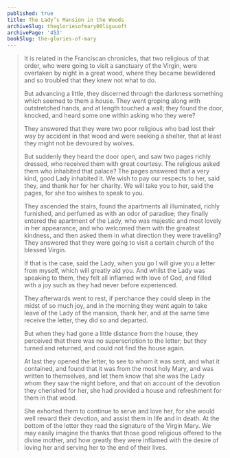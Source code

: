```yaml
---
published: true
title: The Lady’s Mansion in the Woods
archiveSlug: thegloriesofmary00liguuoft
archivePage: '453'
bookSlug: the-glories-of-mary
---
```


> It is related in the Franciscan chronicles, that two religious of that order, who were going to visit a sanctuary of the Virgin, were overtaken by night in a great wood, where they became bewildered and so troubled that they knew not what to do.
>
> But advancing a little, they discerned through the darkness something which seemed to them a house. They went groping along with outstretched hands, and at length touched a wall; they found the door, knocked, and heard some one within asking who they were?
>
> They answered that they were two poor religious who bad lost their way by accident in that wood and were seeking a shelter, that at least they might not be devoured by wolves.
>
> But suddenly they heard the door open, and saw two pages richly dressed, who received them with great courtesy. The religious asked them who inhabited that palace? The pages answered that a very kind, good Lady inhabited it. We wish to pay our respects to her, said they, and thank her for her charity. We will take you to her, said the pages, for she too wishes to speak to you.
>
> They ascended the stairs, found the apartments all illuminated, richly furnished, and perfumed as with an odor of paradise; they finally entered the apartment of the Lady, who was majestic and most lovely in her appearance, and who welcomed them with the greatest kindness, and then asked them in what direction they were travelling? They answered that they were going to visit a certain church of the blessed Virgin.
>
> If that is the case, said the Lady, when you go I will give you a letter from myself, which will greatly aid you. And whilst the Lady was speaking to them, they felt all inflamed with love of God, and filled with a joy such as they had never before experienced.
>
> They afterwards went to rest, if perchance they could sleep in the midst of so much joy, and in the morning they went again to take leave of the Lady of the mansion, thank her, and at the same time receive the letter, they did so and departed.
>
> But when they had gone a little distance from the house, they perceived that there was no superscription to the letter; but they turned and returned, and could not find the house again.
>
> At last they opened the letter, to see to whom it was sent, and what it contained, and found that it was from the most holy Mary, and was written to themselves, and let them know that she was the Lady whom they saw the night before, and that on account of the devotion they cherished for her, she had provided a house and refreshment for them in that wood.
>
> She exhorted them to continue to serve and love her, for she would well reward their devotion, and assist them in life and in death. At the bottom of the letter they read the signature of the Virgin Mary. We may easily imagine the thanks that those good religious offered to the divine mother, and how greatly they were inflamed with the desire of loving her and serving her to the end of their lives.

